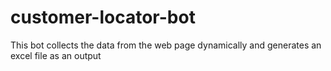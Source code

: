# customer-locator-bot
This bot collects the data from the web page dynamically and generates an excel file as an output

